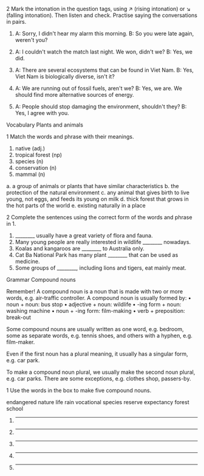 2 Mark the intonation in the question tags, using ↗ (rising intonation) or ↘ (falling intonation). Then listen and check. Practise saying the conversations in pairs.

1. A: Sorry, I didn't hear my alarm this morning.
   B: So you were late again, weren't you?

2. A: I couldn't watch the match last night. We won, didn't we?
   B: Yes, we did.

3. A: There are several ecosystems that can be found in Viet Nam.
   B: Yes, Viet Nam is biologically diverse, isn't it?

4. A: We are running out of fossil fuels, aren't we?
   B: Yes, we are. We should find more alternative sources of energy.

5. A: People should stop damaging the environment, shouldn't they?
   B: Yes, I agree with you.

Vocabulary
Plants and animals

1 Match the words and phrase with their meanings.

1. native (adj.)
2. tropical forest (np)
3. species (n)
4. conservation (n)
5. mammal (n)

a. a group of animals or plants that have similar characteristics
b. the protection of the natural environment
c. any animal that gives birth to live young, not eggs, and feeds its young on milk
d. thick forest that grows in the hot parts of the world
e. existing naturally in a place

2 Complete the sentences using the correct form of the words and phrase in 1.

1. ________ usually have a great variety of flora and fauna.
2. Many young people are really interested in wildlife ________ nowadays.
3. Koalas and kangaroos are ________ to Australia only.
4. Cat Ba National Park has many plant ________ that can be used as medicine.
5. Some groups of ________, including lions and tigers, eat mainly meat.

Grammar
Compound nouns

Remember!
A compound noun is a noun that is made with two or more words, e.g. air-traffic controller.
A compound noun is usually formed by:
• noun + noun: bus stop
• adjective + noun: wildlife
• -ing form + noun: washing machine
• noun + -ing form: film-making
• verb + preposition: break-out

Some compound nouns are usually written as one word, e.g. bedroom, some as separate words, e.g. tennis shoes, and others with a hyphen, e.g. film-maker.

Even if the first noun has a plural meaning, it usually has a singular form, e.g. car park.

To make a compound noun plural, we usually make the second noun plural, e.g. car parks. There are some exceptions, e.g. clothes shop, passers-by.

1 Use the words in the box to make five compound nouns.

endangered
nature
life
rain
vocational
species
reserve
expectancy
forest
school

1. ________
2. ________
3. ________
4. ________
5. ________